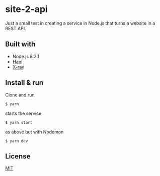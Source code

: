 # site-2-api

Just a small test in creating a service in Node.js that turns a website in a REST API.

## Built with
* Node.js 8.2.1
* [Hapi](https://hapijs.com/)
* [X-ray](https://github.com/matthewmueller/x-ray)

## Install & run
Clone and run 
```
$ yarn
```

starts the service
```
$ yarn start
```

as above but with Nodemon
```
$ yarn dev
```

## License
[MIT](LICENSE)